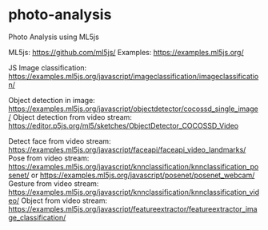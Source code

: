 # photo-analysis

Photo Analysis using ML5js

ML5js: <https://github.com/ml5js/>
Examples: <https://examples.ml5js.org/>

JS Image classification: <https://examples.ml5js.org/javascript/imageclassification/imageclassification/>

Object detection in image: <https://examples.ml5js.org/javascript/objectdetector/cocossd_single_image/>
Object detection from video stream: <https://editor.p5js.org/ml5/sketches/ObjectDetector_COCOSSD_Video>

Detect face from video stream: <https://examples.ml5js.org/javascript/faceapi/faceapi_video_landmarks/>
Pose from video stream: <https://examples.ml5js.org/javascript/knnclassification/knnclassification_posenet/> or <https://examples.ml5js.org/javascript/posenet/posenet_webcam/>
Gesture from video stream: <https://examples.ml5js.org/javascript/knnclassification/knnclassification_video/>
Object from video stream: <https://examples.ml5js.org/javascript/featureextractor/featureextractor_image_classification/>
